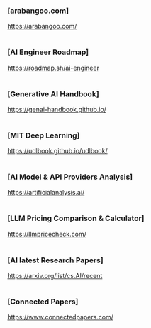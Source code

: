 ### [arabangoo.com]
https://arabangoo.com/
<br/><br/>
### [AI Engineer Roadmap]
https://roadmap.sh/ai-engineer 
<br/><br/>
### [Generative AI Handbook]
https://genai-handbook.github.io/   
<br/>
### [MIT Deep Learning]   
https://udlbook.github.io/udlbook/      
<br/>
### [AI Model & API Providers Analysis]   
https://artificialanalysis.ai/
<br/><br/>
### [LLM Pricing Comparison & Calculator]
https://llmpricecheck.com/
<br/><br/>
### [AI latest Research Papers]
https://arxiv.org/list/cs.AI/recent
<br/><br/>
### [Connected Papers]
https://www.connectedpapers.com/
